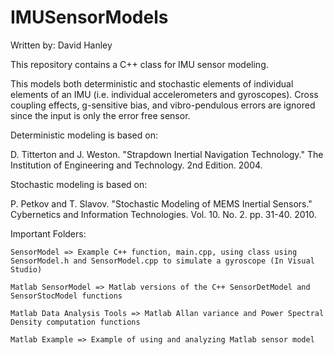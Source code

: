 # IMUSensorModels
Written by: David Hanley

This repository contains a C++ class for IMU sensor modeling. 

This models both deterministic and stochastic elements of individual elements of an IMU (i.e. individual accelerometers and gyroscopes).
Cross coupling effects, g-sensitive bias, and vibro-pendulous errors are ignored since the input is only the error free sensor.

Deterministic modeling is based on:

D. Titterton and J. Weston. "Strapdown Inertial Navigation Technology." The Institution of Engineering and Technology. 2nd Edition. 2004.

Stochastic modeling is based on:

P. Petkov and T. Slavov. "Stochastic Modeling of MEMS Inertial Sensors." Cybernetics and Information Technologies. Vol. 10. No. 2. pp. 31-40. 2010.



Important Folders:

	SensorModel => Example C++ function, main.cpp, using class using SensorModel.h and SensorModel.cpp to simulate a gyroscope (In Visual Studio)

	Matlab SensorModel => Matlab versions of the C++ SensorDetModel and SensorStocModel functions
	
	Matlab Data Analysis Tools => Matlab Allan variance and Power Spectral Density computation functions

	Matlab Example => Example of using and analyzing Matlab sensor model
